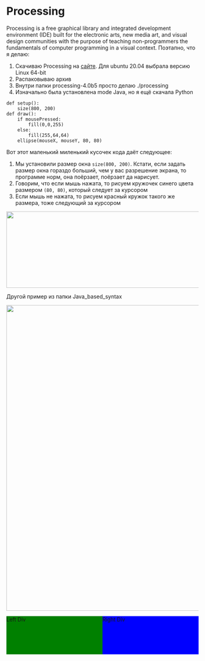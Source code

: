 # Processing
Processing is a free graphical library and integrated development environment (IDE) built for the electronic arts, new media art, and visual design communities with the purpose of teaching non-programmers the fundamentals of computer programming in a visual context.
Поэтапно, что я делаю:
1. Скачиваю Processing на [сайте](https://processing.org/download). Для ubuntu 20.04 выбрала версию Linux 64-bit
2. Распаковываю архив
3. Внутри папки processing-4.0b5 просто делаю ./processing
4. Изначально была установлена mode Java, но я ещё скачала Python
```
def setup():
    size(800, 200)
def draw():
    if mousePressed:
        fill(0,0,255)
    else:
        fill(255,64,64)
    ellipse(mouseX, mouseY, 80, 80)
```

Вот этот маленький миленький кусочек кода даёт следующее:
1. Мы установили размер окна `size(800, 200)`. Кстати, если задать размер окна гораздо больший, чем у вас разрешение экрана, то программе норм, она поёрзает, поёрзает да нарисует.
2. Говорим, что если мышь нажата, то рисуем кружочек синего цвета размером `(80, 80)`, который следует за курсором
3. Если мышь не нажата, то рисуем красный кружок такого же размера, тоже следующий за курсором
<p align="left">
	<img  src="https://user-images.githubusercontent.com/84707645/153473567-48ca4cd1-bf2c-4759-a387-c199aa41cd3f.png" width="800" height="200" />
</p>

Другой пример из папки Java_based_syntax
<p align="left">
	<img  src="https://user-images.githubusercontent.com/84707645/153479431-6e1f8f08-efac-4529-9e5f-95f19fdee610.png" width="800" height="800" />
</p>

<html>
<head></head>
 <body>
    <div style="width: 100%;">
        <div style="width: 50%; height: 100px; float: left; background: green;"> 
            Left Div 
        </div>
        <div style="margin-left: 50%; height: 100px; background: blue;"> 
            Right Div
        </div>
    </div>
 </body>
</html>
